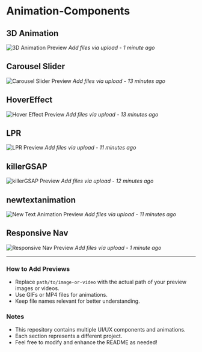 # Animation-Components

## 3D Animation
![3D Animation Preview](path/to/image-or-video)
_Add files via upload - 1 minute ago_

## Carousel Slider
![Carousel Slider Preview](path/to/image-or-video)
_Add files via upload - 13 minutes ago_

## HoverEffect
![Hover Effect Preview](path/to/image-or-video)
_Add files via upload - 13 minutes ago_

## LPR
![LPR Preview](path/to/image-or-video)
_Add files via upload - 11 minutes ago_

## killerGSAP
![killerGSAP Preview](path/to/image-or-video)
_Add files via upload - 12 minutes ago_

## newtextanimation
![New Text Animation Preview](path/to/image-or-video)
_Add files via upload - 11 minutes ago_

## Responsive Nav
![Responsive Nav Preview](path/to/image-or-video)
_Add files via upload - 1 minute ago_

---
### How to Add Previews
- Replace `path/to/image-or-video` with the actual path of your preview images or videos.
- Use GIFs or MP4 files for animations.
- Keep file names relevant for better understanding.

### Notes
- This repository contains multiple UI/UX components and animations.
- Each section represents a different project.
- Feel free to modify and enhance the README as needed!
